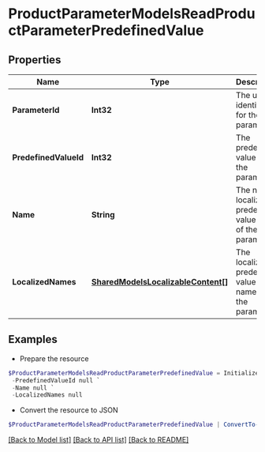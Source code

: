 # ProductParameterModelsReadProductParameterPredefinedValue
## Properties

Name | Type | Description | Notes
------------ | ------------- | ------------- | -------------
**ParameterId** | **Int32** | The unique identifier for the parameter. | [optional] 
**PredefinedValueId** | **Int32** | The predefined value id of the parameter. | [optional] 
**Name** | **String** | The non-localized predefined value name of the parameter. | [optional] 
**LocalizedNames** | [**SharedModelsLocalizableContent[]**](SharedModelsLocalizableContent.md) | The localized predefined value names of the parameter. | [optional] 

## Examples

- Prepare the resource
```powershell
$ProductParameterModelsReadProductParameterPredefinedValue = Initialize-PSOpenAPIToolsProductParameterModelsReadProductParameterPredefinedValue  -ParameterId null `
 -PredefinedValueId null `
 -Name null `
 -LocalizedNames null
```

- Convert the resource to JSON
```powershell
$ProductParameterModelsReadProductParameterPredefinedValue | ConvertTo-JSON
```

[[Back to Model list]](../README.md#documentation-for-models) [[Back to API list]](../README.md#documentation-for-api-endpoints) [[Back to README]](../README.md)


